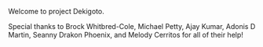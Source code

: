 Welcome to project Dekigoto.

Special thanks to Brock Whitbred-Cole, Michael Petty, Ajay Kumar, Adonis D Martin, Seanny Drakon Phoenix, and Melody Cerritos for all of their help!
